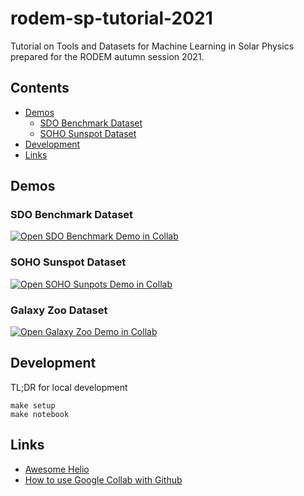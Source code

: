# rodem-sp-tutorial-2021 <!-- omit in toc -->


Tutorial on Tools and Datasets for Machine Learning in Solar Physics prepared for the RODEM autumn session 2021.

## Contents  <!-- omit in toc -->

- [Demos](#demos)
  - [SDO Benchmark Dataset](#sdo-benchmark-dataset)
  - [SOHO Sunspot Dataset](#soho-sunspot-dataset)
- [Development](#development)
- [Links](#links)

## Demos

### SDO Benchmark Dataset

[![Open SDO Benchmark Demo in Collab](https://colab.research.google.com/assets/colab-badge.svg)](https://colab.research.google.com/github/i4Ds/rodem-sp-tutorial-2021/blob/main/notebooks/SDO_benchmark_dataset.ipynb)

### SOHO Sunspot Dataset

[![Open SOHO Sunpots Demo in Collab](https://colab.research.google.com/assets/colab-badge.svg)](https://colab.research.google.com/github/i4Ds/rodem-sp-tutorial-2021/blob/main/notebooks/SOHO_sunspots_dataset.ipynb)

### Galaxy Zoo Dataset

[![Open Galaxy Zoo Demo in Collab](https://colab.research.google.com/assets/colab-badge.svg)](https://colab.research.google.com/github/i4Ds/rodem-sp-tutorial-2021/blob/main/notebooks/GalaxyZoo_dataset.ipynb)



## Development

TL;DR for local development

```
make setup
make notebook
```

## Links

- [Awesome Helio](https://github.com/i4Ds/awesome-helio)
- [How to use Google Collab with Github](https://colab.research.google.com/github/googlecolab/colabtools/blob/master/notebooks/colab-github-demo.ipynb)